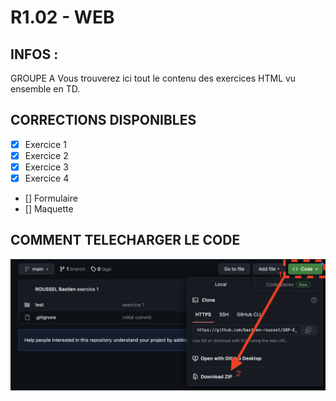 # R1.02 - WEB

## INFOS :
GROUPE A
Vous trouverez ici tout le contenu des exercices HTML vu ensemble en TD.

## CORRECTIONS DISPONIBLES
- [x] Exercice 1
- [x] Exercice 2
- [x] Exercice 3
- [x] Exercice 4
- [] Formulaire
- [] Maquette

## COMMENT TELECHARGER LE CODE
![COMMENT TELECHARGER LE CODE](https://github.com/bastien-roussel/BUT1-GA-TD-WEB/blob/main/assets/tuto_dl_code.png)